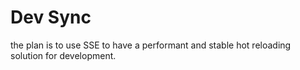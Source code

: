 # Dev Sync

the plan is to use SSE to have a performant and stable hot reloading solution for development.